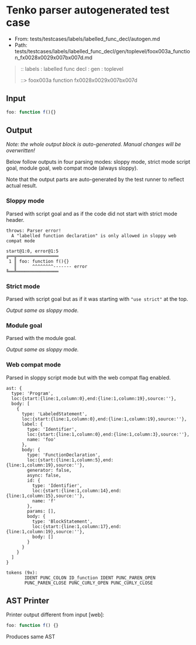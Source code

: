 # Tenko parser autogenerated test case

- From: tests/testcases/labels/labelled_func_decl/autogen.md
- Path: tests/testcases/labels/labelled_func_decl/gen/toplevel/foox003a_function_fx0028x0029x007bx007d.md

> :: labels : labelled func decl : gen : toplevel
>
> ::> foox003a function fx0028x0029x007bx007d

## Input


`````js
foo: function f(){}
`````

## Output

_Note: the whole output block is auto-generated. Manual changes will be overwritten!_

Below follow outputs in four parsing modes: sloppy mode, strict mode script goal, module goal, web compat mode (always sloppy).

Note that the output parts are auto-generated by the test runner to reflect actual result.

### Sloppy mode

Parsed with script goal and as if the code did not start with strict mode header.

`````
throws: Parser error!
  A "labelled function declaration" is only allowed in sloppy web compat mode

start@1:0, error@1:5
╔══╦════════════════
 1 ║ foo: function f(){}
   ║      ^^^^^^^^------- error
╚══╩════════════════

`````

### Strict mode

Parsed with script goal but as if it was starting with `"use strict"` at the top.

_Output same as sloppy mode._

### Module goal

Parsed with the module goal.

_Output same as sloppy mode._

### Web compat mode

Parsed in sloppy script mode but with the web compat flag enabled.

`````
ast: {
  type: 'Program',
  loc:{start:{line:1,column:0},end:{line:1,column:19},source:''},
  body: [
    {
      type: 'LabeledStatement',
      loc:{start:{line:1,column:0},end:{line:1,column:19},source:''},
      label: {
        type: 'Identifier',
        loc:{start:{line:1,column:0},end:{line:1,column:3},source:''},
        name: 'foo'
      },
      body: {
        type: 'FunctionDeclaration',
        loc:{start:{line:1,column:5},end:{line:1,column:19},source:''},
        generator: false,
        async: false,
        id: {
          type: 'Identifier',
          loc:{start:{line:1,column:14},end:{line:1,column:15},source:''},
          name: 'f'
        },
        params: [],
        body: {
          type: 'BlockStatement',
          loc:{start:{line:1,column:17},end:{line:1,column:19},source:''},
          body: []
        }
      }
    }
  ]
}

tokens (9x):
       IDENT PUNC_COLON ID_function IDENT PUNC_PAREN_OPEN
       PUNC_PAREN_CLOSE PUNC_CURLY_OPEN PUNC_CURLY_CLOSE
`````


## AST Printer

Printer output different from input [web]:

````js
foo: function f() {}
````

Produces same AST
